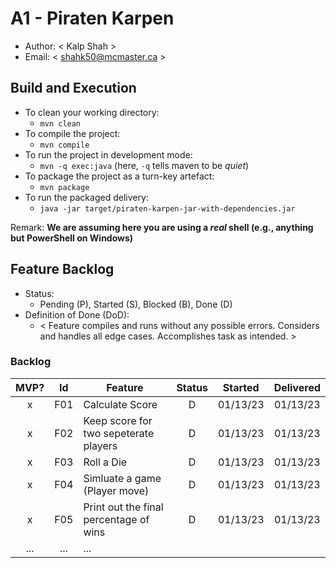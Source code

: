 # A1 - Piraten Karpen

  * Author: < Kalp Shah >
  * Email: < shahk50@mcmaster.ca >

## Build and Execution

  * To clean your working directory:
    * `mvn clean`
  * To compile the project:
    * `mvn compile`
  * To run the project in development mode:
    * `mvn -q exec:java` (here, `-q` tells maven to be _quiet_)
  * To package the project as a turn-key artefact:
    * `mvn package`
  * To run the packaged delivery:
    * `java -jar target/piraten-karpen-jar-with-dependencies.jar` 

Remark: **We are assuming here you are using a _real_ shell (e.g., anything but PowerShell on Windows)**

## Feature Backlog

 * Status: 
   * Pending (P), Started (S), Blocked (B), Done (D)
 * Definition of Done (DoD):
   * < Feature compiles and runs without any possible errors. Considers and handles all edge cases. Accomplishes task as intended. >

### Backlog 

| MVP? | Id  | Feature                                    | Status  |  Started  | Delivered |
| :-:  | :-: |   ---                                      |   :-:   |    :-:    |    :-:    |
| x    | F01 | Calculate Score                            |    D    | 01/13/23  | 01/13/23  |
| x    | F02 | Keep score for two sepeterate players      |    D    | 01/13/23  | 01/13/23  |
| x    | F03 | Roll a Die                                 |    D    | 01/13/23  | 01/13/23  |
| x    | F04 | Simluate a game (Player move)              |    D    | 01/13/23  | 01/13/23  |
| x    | F05 | Print out the final percentage of wins     |    D    | 01/13/23  | 01/13/23  |
| ...  | ... | ... |

